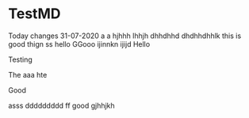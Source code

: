 # TestMD
Today changes 31-07-2020 a a hjhhh lhhjh dhhdhhd dhdhhdhhlk this is good thign ss hello 
GGooo ijinnkn ijijd
Hello

Testing

The
aaa
hte

Good

asss ddddddddd ff good gjhhjkh
